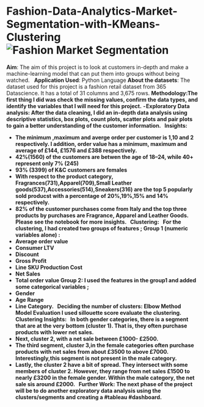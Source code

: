 # Fashion-Data-Analytics-Market-Segmentation-with-KMeans-Clustering![Fashion Market Segmentation](https://user-images.githubusercontent.com/71575857/222194112-3c7b9f92-7636-4b9a-834f-993ee39f47d6.png)


<b>Aim</b>: The aim of this project is to look at customers in-depth and make a machine-learning model that can put them into groups without being watched.
 
<b>Application Used</b>: Python Language
<b>About the datasets</b>: The dataset used for this project is a fashion retail dataset from 365 Datascience. It has a total of 31 columns and 3,675 rows.
<b>Methodology<b>:The first thing I did was check the missing values, confirm the data types, and identify the variables that I will need for this project.
 - <b>Exploratory Data analysis</b>: After the data cleaning, I did an in-depth data analysis using descriptive statistics, box plots, count plots, scatter plots and pair plots to gain a better understanding of the customer information.
 
<b>Insights</b>:
 
- The minimum ,maximum and averge order per customer is 1,10 and 2 respectively. I addition, order value has a minimum, maximum and average of £144, £1576 and £388 respectively.
- 42%(1560) of the customers are betwen the age of 18–24, while 40+ represent only 7% (245)
- 93% (3399) of K&C customers are females
- With respect to the product category, Fragrances(731),Apparel(709),Small Leather goods(537),Accessories(514),Sneakers(316) are the top 5 popularly sold producst with a percentage of 20%,19%,15% and 14% respectively.
- 82% of the customer purchases come from Italy and the top three products by purchases are Fragrance, Apparel and Leather Goods.
 
<b>Please see the notebook for more insights.</b>
 
<b>Clustering</b>:
 
For the clustering, I had created two groups of features ;
<b>Group 1 (numeric variables alone) :</b>
- Average order value
- Consumer LTV
- Discount
- Gross Profit
- Line SKU Production Cost
- Net Sales
- Total order value
<b>Group 2:</b>
I used the features in the group1 and added some categorical variables ;
- Gender
- Age Range
- Line Category.
 
<b>Deciding the number of clusters:</b> Elbow Method
 
<b>Model Evaluation</b>
I used sillouette score evaluate the clustering.
 
<b>Clustering Insights</b>:
 
In both gender categories, there is a segment that are at the very bottom <strong>(cluster 1)</strong>. That is, they often purchase products with lower net sales.
- Next, <strong>cluster 2</strong>, with a net sale between £1000- £2500.
- The third segment, <strong>cluster 3</strong>,in the female categories often purchase products with net sales from about £3500 to above £7000. Interestingly,this segment is not present in the male category.
- Lastly, the <strong>cluster 2</strong> have a bit of spread. They intersect with some members of cluster 2. However, they range from net sales £1500 to nearly £3200 in the female gender. Within the male category, the net sale sis around £2000.
 
<b>Further Work:</b>
The next phase of the project will be to do another exploratory data analysis using the clusters/segments and creating a #tableau #dashboard.
